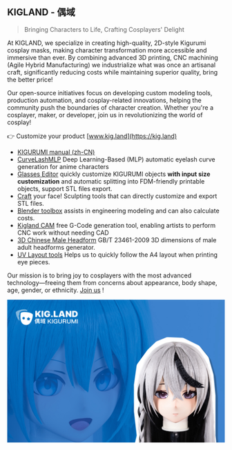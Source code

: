## KIGLAND - 偶域

> Bringing Characters to Life, Crafting Cosplayers' Delight

At KIGLAND, we specialize in creating high-quality, 2D-style Kigurumi cosplay masks, making character transformation more accessible and immersive than ever. By combining advanced 3D printing, CNC machining (Agile Hybrid Manufacturing) we industrialize what was once an artisanal craft, significantly reducing costs while maintaining superior quality, bring the better price!

Our open-source initiatives focus on developing custom modeling tools, production automation, and cosplay-related innovations, helping the community push the boundaries of character creation. Whether you're a cosplayer, maker, or developer, join us in revolutionizing the world of cosplay!

👉 Customize your product [www.kig.land](https://kig.land)

- [KIGURUMI manual (zh-CN)](https://github.com/u-u-z/kigurumi)
- [CurveLashMLP](https://github.com/u-u-z/CurveLashMLP) Deep Learning-Based (MLP) automatic eyelash curve generation for anime characters
- [Glasses Editor](https://glasses.github.com/) quickly customize KIGURUMI objects **with input size customization** and automatic splitting into FDM-friendly printable objects, support STL files export.
- [Craft](https://github.com/kigland/craft) your face! Sculpting tools that can directly customize and export STL files.
- [Blender toolbox](https://github.com/kigland/blender-toolbox) assists in engineering modeling and can also calculate costs.
- [Kigland CAM](https://x.com/Remi_IO/status/1807712942714212569/video/1) free G-Code generation tool, enabling artists to perform CNC work without needing CAD
- [3D Chinese Male Headform](https://github.com/kigland/gen-head) GB/T 23461-2009 3D dimensions of male adult headforms generator.
- [UV Layout tools](https://github.com/kigland/eyes-gen) Helps us to quickly follow the A4 layout when printing eye pieces.

Our mission is to bring joy to cosplayers with the most advanced technology—freeing them from concerns about appearance, body shape, age, gender, or ethnicity. [Join us](mailto:join@kig.land) !

![kigland](../assets/github.banner.jpg)
